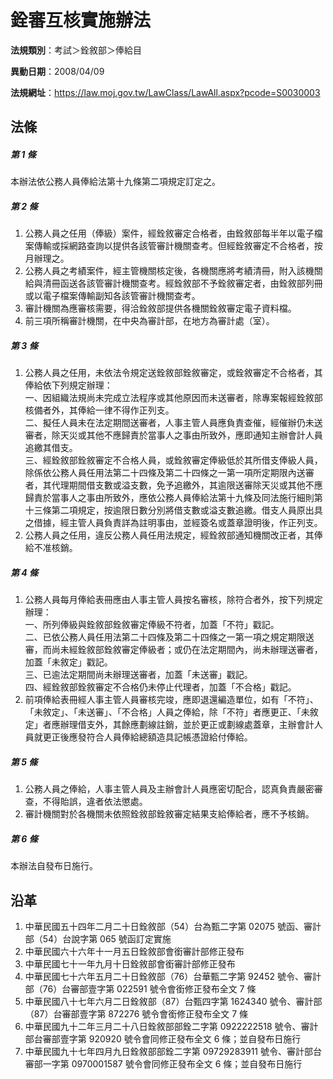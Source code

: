 # 銓審互核實施辦法


**法規類別**：考試＞銓敘部＞俸給目       

**異動日期**：2008/04/09  

**法規網址**：https://law.moj.gov.tw/LawClass/LawAll.aspx?pcode=S0030003



## 法條
##### 第 1 條
本辦法依公務人員俸給法第十九條第二項規定訂定之。

##### 第 2 條
1. 公務人員之任用（俸級）案件，經銓敘審定合格者，由銓敘部每半年以電子檔案傳輸或採網路查詢以提供各該管審計機關查考。但經銓敘審定不合格者，按月辦理之。
1. 公務人員之考績案件，經主管機關核定後，各機關應將考績清冊，附入該機關給與清冊函送各該管審計機關查考。經銓敘部不予銓敘審定者，由銓敘部列冊或以電子檔案傳輸副知各該管審計機關查考。
1. 審計機關為應審核需要，得洽銓敘部提供各機關銓敘審定電子資料檔。
1. 前三項所稱審計機關，在中央為審計部，在地方為審計處（室）。

##### 第 3 條
1. 公務人員之任用，未依法令規定送銓敘部銓敘審定，或銓敘審定不合格者，其俸給依下列規定辦理：  
一、因組織法規尚未完成立法程序或其他原因而未送審者，除專案報經銓敘部核備者外，其俸給一律不得作正列支。  
二、擬任人員未在法定期間送審者，人事主管人員應負責查催，經催辦仍未送審者，除天災或其他不應歸責於當事人之事由所致外，應即通知主辦會計人員追繳其借支。  
三、經銓敘部銓敘審定不合格人員，或銓敘審定俸級低於其所借支俸級人員，除係依公務人員任用法第二十四條及第二十四條之一第一項所定期限內送審者，其代理期間借支數或溢支數，免予追繳外，其逾限送審除天災或其他不應歸責於當事人之事由所致外，應依公務人員俸給法第十九條及同法施行細則第十三條第二項規定，按逾限日數分別將借支數或溢支數追繳。借支人員原出具之借據，經主管人員負責詳為註明事由，並經簽名或蓋章證明後，作正列支。
1. 公務人員之任用，違反公務人員任用法規定，經銓敘部通知機關改正者，其俸給不准核銷。

##### 第 4 條
1. 公務人員每月俸給表冊應由人事主管人員按名審核，除符合者外，按下列規定辦理：  
一、所列俸級與銓敘部銓敘審定俸級不符者，加蓋「不符」戳記。  
二、已依公務人員任用法第二十四條及第二十四條之一第一項之規定期限送審，而尚未經銓敘部銓敘審定俸級者；或仍在法定期間內，尚未辦理送審者，加蓋「未敘定」戳記。  
三、已逾法定期間尚未辦理送審者，加蓋「未送審」戳記。  
四、經銓敘部銓敘審定不合格仍未停止代理者，加蓋「不合格」戳記。
1. 前項俸給表冊經人事主管人員審核完竣，應即退還編造單位，如有「不符」、「未敘定」、「未送審」、「不合格」人員之俸給，除「不符」者應更正、「未敘定」者應辦理借支外，其餘應劃線註銷，並於更正或劃線處蓋章，主辦會計人員就更正後應發符合人員俸給總額造具記帳憑證給付俸給。

##### 第 5 條
1. 公務人員之俸給，人事主管人員及主辦會計人員應密切配合，認真負責嚴密審查，不得貽誤，違者依法懲處。
1. 審計機關對於各機關未依照銓敘部銓敘審定結果支給俸給者，應不予核銷。

##### 第 6 條
本辦法自發布日施行。

## 沿革
1. 中華民國五十四年二月二十日銓敘部（54）台為甄二字第 02075  號函、審計部（54）台說字第 065  號函訂定實施
1. 中華民國六十六年十一月五日銓敘部會銜審計部修正發布
1. 中華民國七十一年九月十日銓敘部會銜審計部修正發布
1. 中華民國七十六年五月二十日銓敘部（76）台華甄二字第 92452  號令、審計部（76）台審部壹字第 022591 號令會銜修正發布全文 7  條
1. 中華民國八十七年六月二日銓敘部（87）台甄四字第 1624340  號令、審計部（87）台審部壹字第 872276 號令會銜修正發布全文 7  條
1. 中華民國九十二年三月二十八日銓敘部部銓二字第 0922222518 號令、審計部台審部壹字第 920920 號令會同修正發布全文 6  條；並自發布日施行
1. 中華民國九十七年四月九日銓敘部部銓二字第 09729283911  號令、審計部台審部一字第 0970001587 號令會同修正發布全文 6  條；並自發布日施行
